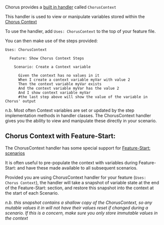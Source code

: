 Chorus provides a [built in handler](BuiltInHandlers) called `ChorusContext`

This handler is used to view or manipulate variables stored within the [Chorus Context](ChorusContext)

To use the handler, add `Uses: ChorusContext` to the top of your feature file.

You can then make use of the steps provided:

    Uses: ChorusContext

      Feature: Show Chorus Context Steps
      
        Scenario: Create a Context variable
          
          Given the context has no values in it
          When I create a context variable myVar with value 2
          Then the context variable myVar exists
          And the context variable myVar has the value 2
          And I show context variable myVar 
          #the last step above will show the value of the variable in Chorus' output
           
n.b. Most often Context variables are set or updated by the step implementation methods in handler classes.
The ChorusContext handler gives you the ability to view and manipulate these directly in your scenario.

## Chorus Context with Feature-Start: ##

The ChorusContext handler has some special support for [Feature-Start: scenarios](FeatureStartAndEnd)

It is often useful to pre-populate the context with variables during Feature-Start: and have these made available
to all subsequent scenarios.

Provided you are using ChorusContext handler for your feature (`Uses: Chorus Context`), the handler will take a snapshot of variable state
at the end of the Feature-Start: section, and restore this snapshot into the context at the start of each Scenario.

*n.b. this snapshot contains a shallow copy of the ChorusContext, so any mutable values it in will not have their values reset if changed during a scenario.
If this is a concern, make sure you only store immutable values in the context*



